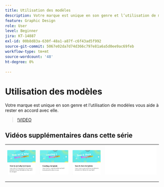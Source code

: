 ```yaml
---
title: Utilisation des modèles
description: Votre marque est unique en son genre et l’utilisation de modèles vous aide à rester en accord avec elle
feature: Graphic Design
role: User
level: Beginner
jira: KT-14887
exl-id: 00b8d83a-630f-48a1-a87f-c6f43ad5f992
source-git-commit: 5067e02da7d74d366c797e81a6a5d0ee9ac69feb
workflow-type: tm+mt
source-wordcount: '48'
ht-degree: 0%

---
```


# Utilisation des modèles

Votre marque est unique en son genre et l’utilisation de modèles vous aide à rester en accord avec elle.

>[!VIDEO](https://video.tv.adobe.com/v/3427099?quality=12&learn=on&hidetitle=true)

## Vidéos supplémentaires dans cette série

<table style="table-layout:fixed">
<tr>
    <td>
            <a href="lock-layers.md">
                <img alt="Comment et pourquoi verrouiller des calques" src="assets/lock-layers.png" />
            </a>
    </td>
    <td>
         <a href="create-templates.md">
            <img alt="Création d’un modèle" src="assets/create-template.png" />
         </a>
    </td>
    <td>
            <a href="share-templates.md">
                <img alt="Enregistrer et partager des modèles" src="assets/share-templates.png" />
            </a>
    </td>
    <td>
      <img alt="Espaceur" src="../assets/Whitespacer.png" />
      <div>
      <br>
    </td>
</tr>
</table>
